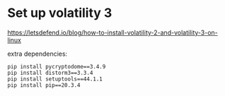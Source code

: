 # Set up volatility 3

https://letsdefend.io/blog/how-to-install-volatility-2-and-volatility-3-on-linux

extra dependencies:

~~~
pip install pycryptodome==3.4.9
pip install distorm3==3.3.4
pip install setuptools==44.1.1
pip install pip==20.3.4
~~~

